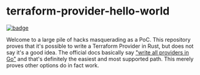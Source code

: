 terraform-provider-hello-world
==============================

[![badge](https://img.shields.io/badge/terraform-palfrey%2Fhelloworld-blueviolet)](https://registry.terraform.io/providers/palfrey/helloworld)

Welcome to a large pile of hacks masquerading as a PoC. This repository proves that it's possible to write a Terraform Provider in Rust, but does not say it's a good idea. The official docs basically say ["write all providers in Go"](https://www.terraform.io/docs/extend/best-practices/other-languages.html) and that's definitely the easiest and most supported path. This merely proves other options do in fact work.